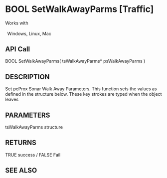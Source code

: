 # BOOL SetWalkAwayParms [Traffic]

Works with <p class="s1" style="padding-top: 2pt;padding-left: 5pt;text-indent: 0pt;text-align: left;"><a name="bookmark175">&zwnj;</a>Windows, Linux, Mac</p>

## API Call
BOOL SetWalkAwayParms( tsWalkAwayParms* psWalkAwayParms )
## DESCRIPTION
Set pcProx Sonar Walk Away Parameters. This function sets the values as defined in the structure below. These key strokes are typed when the object leaves

## PARAMETERS
tsWalkAwayParms structure

## RETURNS
TRUE success / FALSE Fail

## SEE ALSO

